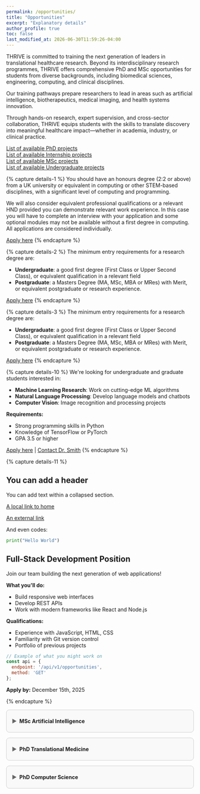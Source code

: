 ```yaml
---
permalink: /opportunities/
title: "Opportunities"
excerpt: "Explanatory details"
author_profile: true
toc: false
last_modified_at: 2026-06-30T11:59:26-04:00
---
```



THRIVE is committed to training the next generation of leaders in translational healthcare research.
Beyond its interdisciplinary research programmes, THRIVE offers comprehensive PhD and MSc opportunities for students from diverse backgrounds, including biomedical sciences, engineering, computing, and clinical disciplines.

Our training pathways prepare researchers to lead in areas such as artificial intelligence, biotherapeutics, medical imaging, and health systems innovation.

Through hands-on research, expert supervision, and cross-sector collaboration, THRIVE equips students with the skills to translate discovery into meaningful healthcare impact—whether in academia, industry, or clinical practice.



<a href="/vacancies/vacancies/" target="_blank">List of available PhD projects</a>  
<a href="https://www.intsav.com/internship.html" target="_blank">List of available Internship projects</a>  
<a href="https://www.intsav.com/MSc.html" target="_blank">List of available MSc projects</a>  
<a href="https://www.intsav.com/UG.html" target="_blank">List of available Undergraduate projects</a>




{% capture details-1 %}
You should have an honours degree (2:2 or above) from a UK university or equivalent in computing or other STEM-based disciplines, with a significant level of computing and programming. 

We will also consider equivalent professional qualifications or a relevant HND provided you can demonstrate relevant work experience. In this case you will have to complete an interview with your application and some optional modules may not be available without a first degree in computing. All applications are considered individually. 

[Apply here](https://www.uwl.ac.uk/course/postgraduate/artificial-intelligence)
{% endcapture %}


{% capture details-2 %}
The minimum entry requirements for a research degree are:

- **Undergraduate**: a good first degree (First Class or Upper Second Class), or equivalent qualification in a relevant field
- **Postgraduate**: a Masters Degree (MA, MSc, MBA or MRes) with Merit, or equivalent postgraduate or research experience.  


[Apply here](https://www.uwl.ac.uk/course/research/translational-medicine)
{% endcapture %}

{% capture details-3 %}
The minimum entry requirements for a research degree are:

- **Undergraduate**: a good first degree (First Class or Upper Second Class), or equivalent qualification in a relevant field
- **Postgraduate**: a Masters Degree (MA, MSc, MBA or MRes) with Merit, or equivalent postgraduate or research experience. 

[Apply here](https://www.uwl.ac.uk/course/research/computer-science)
{% endcapture %}






{% capture details-10 %}
We're looking for undergraduate and graduate students interested in:

- **Machine Learning Research**: Work on cutting-edge ML algorithms
- **Natural Language Processing**: Develop language models and chatbots  
- **Computer Vision**: Image recognition and processing projects

**Requirements:**
- Strong programming skills in Python
- Knowledge of TensorFlow or PyTorch
- GPA 3.5 or higher

[Apply here](/apply) | [Contact Dr. Smith](mailto:smith@university.edu)
{% endcapture %}


{% capture details-11 %}
## You can add a header

You can add text within a collapsed section.

[A local link to home](/)


[An external link](https://example.com)

And even codes:
```python
print("Hello World")
```
## Full-Stack Development Position

Join our team building the next generation of web applications!

**What you'll do:**
- Build responsive web interfaces
- Develop REST APIs
- Work with modern frameworks like React and Node.js

**Qualifications:**
- Experience with JavaScript, HTML, CSS
- Familiarity with Git version control
- Portfolio of previous projects

```javascript
// Example of what you might work on
const api = {
  endpoint: '/api/v1/opportunities',
  method: 'GET'
};
```

**Apply by:** December 15th, 2025


{% endcapture %}

<div id="opportunities">
<details> <summary>MSc Artificial Intelligence</summary> {{ details-1 | markdownify }} </details>
<details> <summary>PhD Translational Medicine</summary> {{ details-2 | markdownify }} </details>
<details> <summary>PhD Computer Science</summary> {{ details-3 | markdownify }} </details>
</div>

<style>
/* Enhanced details animation styles */
details {
  border: 1px solid #ccc;
  border-radius: 8px;
  padding: 1em;
  margin-bottom: 1em;
  background-color: #f9f9f9;
  transition: all 0.3s ease;
  overflow: hidden;
}

details:hover {
  border-color: #999;
  box-shadow: 0 2px 8px rgba(0, 0, 0, 0.1);
}

details summary {
  font-weight: bold;
  cursor: pointer;
  outline: none;
  padding: 0.5em 0;
  transition: all 0.2s ease;
  position: relative;
}

details summary:hover {
  color: #0066cc;
}

/* Arrow animation */
details summary::marker {
  content: '';
}

details summary::before {
  content: '▶';
  display: inline-block;
  margin-right: 0.5em;
  transition: transform 0.3s ease;
  color: #666;
}

details[open] summary::before {
  transform: rotate(90deg);
  color: #0066cc;
}

/* Content animation */
details > *:not(summary) {
  animation: slideDown 0.3s ease-out;
  transform-origin: top;
}

details:not([open]) > *:not(summary) {
  animation: slideUp 0.2s ease-in;
}

/* Keyframe animations */
@keyframes slideDown {
  from {
    opacity: 0;
    transform: translateY(-10px);
    max-height: 0;
  }
  to {
    opacity: 1;
    transform: translateY(0);
    max-height: 1000px;
  }
}

@keyframes slideUp {
  from {
    opacity: 1;
    transform: translateY(0);
    max-height: 1000px;
  }
  to {
    opacity: 0;
    transform: translateY(-10px);
    max-height: 0;
  }
}

/* Smooth height transition alternative (more reliable) */
details .content-wrapper {
  overflow: hidden;
  transition: max-height 0.3s ease, opacity 0.3s ease;
}

/* Active state styling */
details[open] {
  border-color: #0066cc;
  background-color: #f0f7ff;
}

</style>

<script>
document.addEventListener('DOMContentLoaded', () => {
  const detailsList = document.querySelectorAll('details');

  detailsList.forEach((targetDetail) => {
    targetDetail.addEventListener('toggle', () => {
      if (targetDetail.open) {
        detailsList.forEach((detail) => {
          if (detail !== targetDetail && detail.open) {
            detail.removeAttribute('open');
          }
        });
      }
    });
  });
});
</script>
